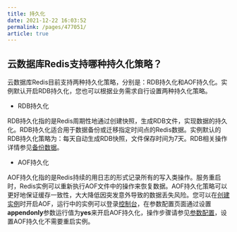 ```yaml
---
title: 持久化
date: 2021-12-22 16:03:52
permalink: /pages/477051/
article: true
---
```


## 云数据库Redis支持哪种持久化策略？

云数据库Redis目前支持两种持久化策略，分别是：RDB持久化和AOF持久化。实例默认开启RDB持久化，您也可以根据业务需求自行设置两种持久化策略。

- RDB持久化

RDB持久化指的是Redis周期性地通过创建快照，生成RDB文件，实现数据的持久化。RDB持久化适合用于数据备份或迁移指定时间点的Redis数据。实例默认的RDB持久化策略为：每天自动生成RDB快照，文件保存时间为7天。RDB相关操作详情参见[备份数据](./../05.操作指南/05.备份与恢复/00.备份数据.md)。

- AOF持久化

AOF持久化指的是Redis持续的用日志的形式记录所有的写入类操作。服务重启时，Redis实例可以重新执行AOF文件中的操作来恢复数据。AOF持久化策略可以更好地保证缓存一致性，大大降低因突发意外导致的数据丢失风险。您可以在[创建实例](./../04.快速入门/00.创建Redis实例.md)时开启AOF，运行中的实例可以登录[控制台](https://console.capitalonline.net/dbinstances)，在参数配置页面通过设置**appendonly**参数运行值为**yes**来开启AOF持久化，操作步骤请参见[参数配置](./../05.操作指南/09.参数配置.md)，设置AOF持久化不需要重启实例。

